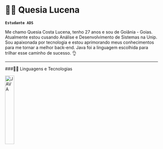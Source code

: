 # 👩‍💻 Quesia Lucena

**`Estudante ADS`**

Me chamo Quesia Costa Lucena, tenho 27 anos e sou de Goiânia - Goias.
Atualmente estou cusando Análise e Desenvolvimento de Sistemas na Unip.
Sou apaixonada por tecnologia e estou aprimorando meus conhecimentos para me tornar a melhor back-end. 
Java foi a linguagem escolhida para trilhar esse caminho de sucesso. 👌

---
###👩‍💻  Linguagens e Tecnologias 



   <img 
     aling="left"
     alt="JAVA"
     title="JAVA"
     width="30px"
     style="padding-right: 10px;"
 width="225" height="225" alt="image" src="https://github.com/user-attachments/assets/35d7b755-ab4a-43f7-bea4-75f211815181" />



          
          
          
          
          
